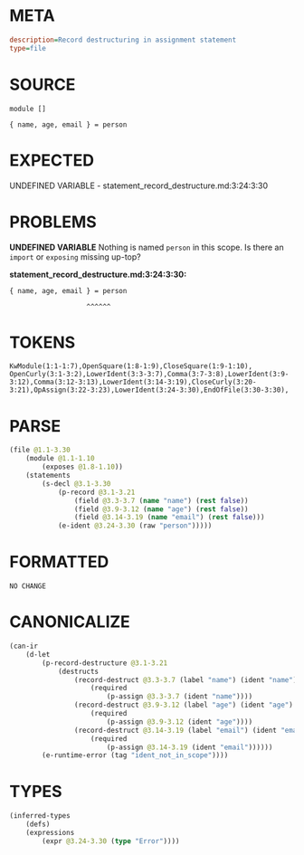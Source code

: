 # META
~~~ini
description=Record destructuring in assignment statement
type=file
~~~
# SOURCE
~~~roc
module []

{ name, age, email } = person
~~~
# EXPECTED
UNDEFINED VARIABLE - statement_record_destructure.md:3:24:3:30
# PROBLEMS
**UNDEFINED VARIABLE**
Nothing is named `person` in this scope.
Is there an `import` or `exposing` missing up-top?

**statement_record_destructure.md:3:24:3:30:**
```roc
{ name, age, email } = person
```
                       ^^^^^^


# TOKENS
~~~zig
KwModule(1:1-1:7),OpenSquare(1:8-1:9),CloseSquare(1:9-1:10),
OpenCurly(3:1-3:2),LowerIdent(3:3-3:7),Comma(3:7-3:8),LowerIdent(3:9-3:12),Comma(3:12-3:13),LowerIdent(3:14-3:19),CloseCurly(3:20-3:21),OpAssign(3:22-3:23),LowerIdent(3:24-3:30),EndOfFile(3:30-3:30),
~~~
# PARSE
~~~clojure
(file @1.1-3.30
	(module @1.1-1.10
		(exposes @1.8-1.10))
	(statements
		(s-decl @3.1-3.30
			(p-record @3.1-3.21
				(field @3.3-3.7 (name "name") (rest false))
				(field @3.9-3.12 (name "age") (rest false))
				(field @3.14-3.19 (name "email") (rest false)))
			(e-ident @3.24-3.30 (raw "person")))))
~~~
# FORMATTED
~~~roc
NO CHANGE
~~~
# CANONICALIZE
~~~clojure
(can-ir
	(d-let
		(p-record-destructure @3.1-3.21
			(destructs
				(record-destruct @3.3-3.7 (label "name") (ident "name")
					(required
						(p-assign @3.3-3.7 (ident "name"))))
				(record-destruct @3.9-3.12 (label "age") (ident "age")
					(required
						(p-assign @3.9-3.12 (ident "age"))))
				(record-destruct @3.14-3.19 (label "email") (ident "email")
					(required
						(p-assign @3.14-3.19 (ident "email"))))))
		(e-runtime-error (tag "ident_not_in_scope"))))
~~~
# TYPES
~~~clojure
(inferred-types
	(defs)
	(expressions
		(expr @3.24-3.30 (type "Error"))))
~~~
